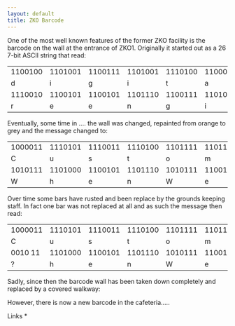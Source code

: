 ```yaml
---
layout: default
title: ZKO Barcode
---
```


One of the most well known features of the former ZKO facility is the barcode
on the wall at the entrance of ZKO1.  Originally it started out as a 26 7-bit
ASCII string that read:

<table>
  <thead/>
  <tbody>
    <tr>
      <td>1100100</td>
      <td>1101001</td>
      <td>1100111</td>
      <td>1101001</td>
      <td>1110100</td>
      <td>1100001</td>
      <td>1101001</td>
      <td>1110011</td>
      <td>1101111</td>
      <td>1100110</td>
      <td>1110100</td>
      <td>1110111</td>
      <td>1100001</td>
    </tr>
    <tr>
      <td>d</td>
      <td>i</td>
      <td>g</td>
      <td>i</td>
      <td>t</td>
      <td>a</td>
      <td>l</td>
      <td>s</td>
      <td>o</td>
      <td>f</td>
      <td>t</td>
      <td>w</td>
      <td>a</td>
    </tr>
    <tr>
      <td>1110010</td>
      <td>1100101</td>
      <td>1100101</td>
      <td>1101110</td>
      <td>1100111</td>
      <td>1101001</td>
      <td>1101110</td>
      <td>1100101</td>
      <td>1100101</td>
      <td>1110010</td>
      <td>1101001</td>
      <td>1101110</td>
      <td>1100111</td>
    </tr>
    <tr>
      <td>r</td>
      <td>e</td>
      <td>e</td>
      <td>n</td>
      <td>g</td>
      <td>i</td>
      <td>n</td>
      <td>e</td>
      <td>e</td>
      <td>r</td>
      <td>i</td>
      <td>n</td>
      <td>g</td>
    </tr>
  </tbody>
</table>

Eventually, some time in .... the wall was changed, repainted from orange
to grey and the  message changed to:

<table>
  <thead/>
  <tbody>
    <tr>
      <td>1000011</td>
      <td>1110101</td>
      <td>1110011</td>
      <td>1110100</td>
      <td>1101111</td>
      <td>1101101</td>
      <td>1100101</td>
      <td>1110010</td>
      <td>1110011</td>
      <td>0100000</td>
      <td>1010111</td>
      <td>1101001</td>
      <td>1101110</td>
    </tr>
    <tr>
      <td>C</td>
      <td>u</td>
      <td>s</td>
      <td>t</td>
      <td>o</td>
      <td>m</td>
      <td>e</td>
      <td>r</td>
      <td>s</td>
      <td>&nbsp;</td>
      <td>W</td>
      <td>i</td>
      <td>n</td>
    </tr>
    <tr>
      <td>1010111</td>
      <td>1101000</td>
      <td>1100101</td>
      <td>1101110</td>
      <td>1010111</td>
      <td>1100101</td>
      <td>1000100</td>
      <td>1100101</td>
      <td>1101100</td>
      <td>1101001</td>
      <td>1110110</td>
      <td>1100101</td>
      <td>1110010</td>
    </tr>
    <tr>
      <td>W</td>
      <td>h</td>
      <td>e</td>
      <td>n</td>
      <td>W</td>
      <td>e</td>
      <td>D</td>
      <td>e</td>
      <td>l</td>
      <td>i</td>
      <td>v</td>
      <td>e</td>
      <td>r</td>
    </tr>
  </tbody>
</table>

Over time some bars have rusted and been replace by the grounds keeping
staff.  In fact one bar was not replaced at all and as such the message
then read:

<table>
  <thead/>
  <tbody>
    <tr>
      <td>1000011</td>
      <td>1110101</td>
      <td>1110011</td>
      <td>1110100</td>
      <td>1101111</td>
      <td>1101101</td>
      <td>1100101</td>
      <td>1110010</td>
      <td>1110011</td>
      <td>0100000</td>
      <td>1010111</td>
      <td>1101001</td>
      <td>1101110</td>
    </tr>
    <tr>
      <td>C</td>
      <td>u</td>
      <td>s</td>
      <td>t</td>
      <td>o</td>
      <td>m</td>
      <td>e</td>
      <td>r</td>
      <td>s</td>
      <td>&nbsp;</td>
      <td>W</td>
      <td>i</td>
      <td>n</td>
    </tr>
    <tr>
      <td>0010 11</td>
      <td>1101000</td>
      <td>1100101</td>
      <td>1101110</td>
      <td>1010111</td>
      <td>1100101</td>
      <td>1000110</td>
      <td>1100101</td>
      <td>1101100</td>
      <td>1101001</td>
      <td>1110110</td>
      <td>1100101</td>
      <td>1110010</td>
    </tr>
    <tr>
      <td>?</td>
      <td>h</td>
      <td>e</td>
      <td>n</td>
      <td>W</td>
      <td>e</td>
      <td>F</td>
      <td>e</td>
      <td>l</td>
      <td>i</td>
      <td>v</td>
      <td>e</td>
      <td>r</td>
    </tr>
  </tbody>
</table>


Sadly, since then the barcode wall has been taken down completely and replaced
by a covered walkway:

However, there is now a new barcode in the cafeteria.....

Links
*
